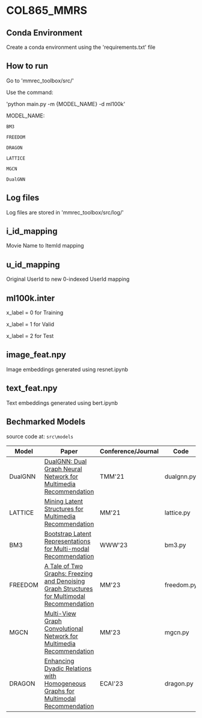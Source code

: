 # COL865_MMRS

## Conda Environment
Create a conda environment using the 'requirements.txt' file

## How to run
Go to 'mmrec_toolbox/src/'

Use the command:

'python main.py -m {MODEL_NAME} -d ml100k'

MODEL_NAME:

    BM3

    FREEDOM

    DRAGON

    LATTICE

    MGCN

    DualGNN


## Log files
Log files are stored in 'mmrec_toolbox/src/log/'

## i_id_mapping
Movie Name to ItemId mapping

## u_id_mapping
Original UserId to new 0-indexed UserId mapping

## ml100k.inter 
x_label = 0 for Training

x_label = 1 for Valid

x_label = 2 for Test


## image_feat.npy
Image embeddings generated using resnet.ipynb

## text_feat.npy
Text embeddings generated using bert.ipynb


## Bechmarked Models
source code at: `src\models`

| **Model**       | **Paper**                                                                                             | **Conference/Journal** | **Code**    |
|------------------|--------------------------------------------------------------------------------------------------------|------------------------|-------------|
| DualGNN           | [DualGNN: Dual Graph Neural Network for Multimedia Recommendation](https://ieeexplore.ieee.org/abstract/document/9662655)                   | TMM'21                 | dualgnn.py   |
| LATTICE           | [Mining Latent Structures for Multimedia Recommendation](https://arxiv.org/abs/2104.09036)                                               | MM'21                  | lattice.py  |
| BM3         | [Bootstrap Latent Representations for Multi-modal Recommendation](https://dl.acm.org/doi/10.1145/3543507.3583251)                                          | WWW'23                 | bm3.py |
| FREEDOM | [A Tale of Two Graphs: Freezing and Denoising Graph Structures for Multimodal Recommendation](https://arxiv.org/abs/2211.06924)                                 | MM'23                  | freedom.py  |
| MGCN     | [Multi-View Graph Convolutional Network for Multimedia Recommendation](https://arxiv.org/abs/2308.03588)                       | MM'23               | mgcn.py          |
| DRAGON  | [Enhancing Dyadic Relations with Homogeneous Graphs for Multimodal Recommendation](https://arxiv.org/abs/2301.12097)                                 | ECAI'23                | dragon.py  |



